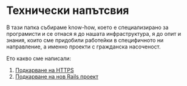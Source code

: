# Технически напътсвия

В тази папка събираме know-how, което е специализирано за програмисти и се отнася я до нашата инфраструктура, я до опит и знания, които сме придобили работейки в специфичното ни направление, а именно проекти с гражданска насоченост.

Eто какво сме написали:

1. [Подкарване на HTTPS](https://github.com/obshtestvo/guides/blob/master/technical/https.md)
2. [Подкарване на нов Rails проект](https://github.com/obshtestvo/guides/blob/master/technical/new-rails-project.md)

